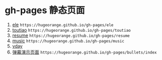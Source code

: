 # gh-pages 静态页面
1. [ele](https://hugeorange.github.io/gh-pages/ele) `https://hugeorange.github.io/gh-pages/ele`
2. [toutiao](https://hugeorange.github.io/gh-pages/toutiao)  `https://hugeorange.github.io/gh-pages/toutiao`
3. [resume](https://hugeorange.github.io/gh-pages/resume)  `https://hugeorange.github.io/gh-pages/resume`
4. [music](https://hugeorange.github.io/gh-pages/music)  `https://hugeorange.github.io/gh-pages/music`
5. [vday](https://hugeorange.github.io/gh-pages/vday)
6. [弹幕演示页面](https://hugeorange.github.io/gh-pages/bullets/index) `https://hugeorange.github.io/gh-pages/bullets/index`